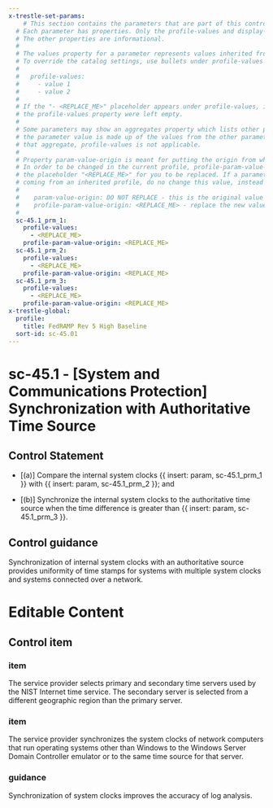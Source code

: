 ```yaml
---
x-trestle-set-params:
    # This section contains the parameters that are part of this control.
  # Each parameter has properties. Only the profile-values and display-name properties are editable.
  # The other properties are informational.
  #
  # The values property for a parameter represents values inherited from the OSCAL catalog.
  # To override the catalog settings, use bullets under profile-values as shown below:
  #
  #   profile-values:
  #     - value 1
  #     - value 2
  #
  # If the "- <REPLACE_ME>" placeholder appears under profile-values, it is the same as if
  # the profile-values property were left empty.
  #
  # Some parameters may show an aggregates property which lists other parameters. This means
  # the parameter value is made up of the values from the other parameters. For parameters
  # that aggregate, profile-values is not applicable.
  #
  # Property param-value-origin is meant for putting the origin from where that parameter comes from.
  # In order to be changed in the current profile, profile-param-value-origin property will be displayed with
  # the placeholder "<REPLACE_ME>" for you to be replaced. If a parameter already has a param-value-origin
  # coming from an inherited profile, do no change this value, instead use profile-param-value-origin as follows:
  #
  #    param-value-origin: DO NOT REPLACE - this is the original value
  #    profile-param-value-origin: <REPLACE_ME> - replace the new value required HERE
  #
  sc-45.1_prm_1:
    profile-values:
      - <REPLACE_ME>
    profile-param-value-origin: <REPLACE_ME>
  sc-45.1_prm_2:
    profile-values:
      - <REPLACE_ME>
    profile-param-value-origin: <REPLACE_ME>
  sc-45.1_prm_3:
    profile-values:
      - <REPLACE_ME>
    profile-param-value-origin: <REPLACE_ME>
x-trestle-global:
  profile:
    title: FedRAMP Rev 5 High Baseline
  sort-id: sc-45.01
---
```


# sc-45.1 - \[System and Communications Protection\] Synchronization with Authoritative Time Source

## Control Statement

- \[(a)\] Compare the internal system clocks {{ insert: param, sc-45.1_prm_1 }} with {{ insert: param, sc-45.1_prm_2 }}; and

- \[(b)\] Synchronize the internal system clocks to the authoritative time source when the time difference is greater than {{ insert: param, sc-45.1_prm_3 }}.

## Control guidance

Synchronization of internal system clocks with an authoritative source provides uniformity of time stamps for systems with multiple system clocks and systems connected over a network.

# Editable Content

<!-- Make additions and edits below -->
<!-- The above represents the contents of the control as received by the profile, prior to additions. -->
<!-- If the profile makes additions to the control, they will appear below. -->
<!-- The above markdown may not be edited but you may edit the content below, and/or introduce new additions to be made by the profile. -->
<!-- If there is a yaml header at the top, parameter values may be edited. Use --set-parameters to incorporate the changes during assembly. -->
<!-- The content here will then replace what is in the profile for this control, after running profile-assemble. -->
<!-- The added parts in the profile for this control are below.  You may edit them and/or add new ones. -->
<!-- Each addition must have a heading either of the form ## Control my_addition_name -->
<!-- or ## Part a. (where the a. refers to one of the control statement labels.) -->
<!-- "## Control" parts are new parts added after the statement part. -->
<!-- "## Part" parts are new parts added into the top-level statement part with that label. -->
<!-- Subparts may be added with nested hash levels of the form ### My Subpart Name -->
<!-- underneath the parent ## Control or ## Part being added -->
<!-- See https://oscal-compass.github.io/compliance-trestle/tutorials/ssp_profile_catalog_authoring/ssp_profile_catalog_authoring for guidance. -->

## Control item

### item

The service provider selects primary and secondary time servers used by the NIST Internet time service. The secondary server is selected from a different geographic region than the primary server.

### item

The service provider synchronizes the system clocks of network computers that run operating systems other than Windows to the Windows Server Domain Controller emulator or to the same time source for that server.

### guidance

Synchronization of system clocks improves the accuracy of log analysis.
